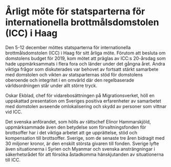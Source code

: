 # Årligt möte för statsparterna för internationella brottmålsdomstolen (ICC) i Haag

Den 5\-12 december möttes statsparterna för internationella brottmålsdomstolen (ICC) i Haag för sitt årliga möte. Förutom att besluta om domstolens budget för 2019, kom mötet att präglas av ICC:s 20\-årsdag som hade uppmärksammats i flera fora och länder under det gångna året. Andra viktiga frågor som diskuterades var behovet av fortsatt stärkt samarbete med domstolen och vikten av statsparternas stöd för domstolens oberoende och integritet i en omvärld där den regelbaserade världsordningen står under allt större tryck.


Oskar Ekblad, chef för vidarebosättningen på Migrationsverket, höll en uppskattad presentation om Sveriges positiva erfarenheter av samarbetet med domstolen avseende omlokalisering och skydd av personer som vittnar vid ICC.

Det svenska anförandet, som hölls av rättschef Elinor Hammarskjöld, uppmärksammade även den betydelse som förvaltningsfonden för brottsoffer har i det viktiga arbetet att ge upprättelse, stöd och kompensation till brottsoffer. Sverige, som de senaste tre åren bidragit med 30 miljoner kronor, är den enskilt största givaren till fonden. Sverige lyfte även situationerna i Syrien och Myanmar och svenska ansträngningar i säkerhetsrådet för att försöka åstadkomma hänskjutanden av situationerna till ICC.
